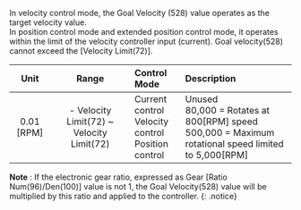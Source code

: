 In velocity control mode, the Goal Velocity (528) value operates as the target velocity value.  
In position control mode and extended position control mode, it operates within the limit of the velocity controller input (current). Goal velocity(528) cannot exceed the [Velocity Limit(72)].

| Unit       | Range                                         |  Control Mode                                                 |               Description                  |
|:----------:|:---------------------------------------------:| :-------------------------------------------------------------|:-------------------------------------------|
| 0.01 [RPM] | - Velocity Limit(72) ~ Velocity Limit(72)     |  Current control<br />Velocity control<br />Position control  | Unused<br />80,000 = Rotates at 800[RPM] speed<br />500,000 = Maximum rotational speed limited to 5,000[RPM] |

**Note** : If the electronic gear ratio, expressed as Gear [Ratio Num(96)/Den(100)] value is not 1, the Goal Velocity(528) value will be multiplied by this ratio and applied to the controller.
{: .notice}

